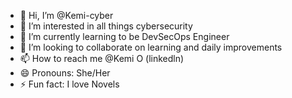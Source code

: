 - 👋 Hi, I’m @Kemi-cyber
- 👀 I’m interested in all things cybersecurity
- 🌱 I’m currently learning to be DevSecOps Engineer
- 💞️ I’m looking to collaborate on learning and daily improvements
- 📫 How to reach me @Kemi O (linkedln)
- 😄 Pronouns: She/Her
- ⚡ Fun fact: I love Novels

<!---
Kemi-cyber/Kemi-cyber is a ✨ special ✨ repository because its `README.md` (this file) appears on your GitHub profile.
You can click the Preview link to take a look at your changes.
--->
